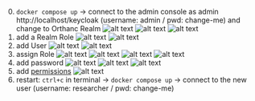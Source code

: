 0. `docker compose up` -> connect to the admin console as admin http://localhost/keycloak (username: admin / pwd: change-me) and change to Orthanc Realm
![alt text](image-11.png)
![alt text](image-12.png)
![alt text](image-13.png)
1. add a Realm Role 
![alt text](image.png)
![alt text](image-1.png)
2. add User
![alt text](image-2.png)
![alt text](image-3.png)
3. assign Role
![alt text](image-4.png)
![alt text](image-5.png)
![alt text](image-6.png)
![alt text](image-4.png)
4. add password
![alt text](image-7.png)
![alt text](image-8.png)
![alt text](image-9.png)
5. add [permissions](./permissions.jsonc) 
![alt text](image-10.png)
6. restart: `ctrl+c` in terminal -> `docker compose up` -> connect to the new user (username: researcher / pwd: change-me)

